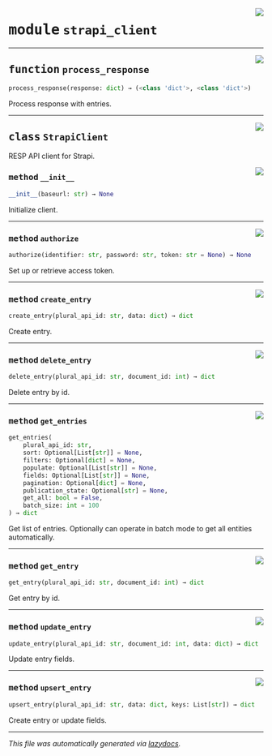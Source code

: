 <!-- markdownlint-disable -->

<a href="../strapi_client/strapi_client.py#L0"><img align="right" style="float:right;" src="https://img.shields.io/badge/-source-cccccc?style=flat-square"></a>

# <kbd>module</kbd> `strapi_client`





---

<a href="../strapi_client/strapi_client.py#L198"><img align="right" style="float:right;" src="https://img.shields.io/badge/-source-cccccc?style=flat-square"></a>

## <kbd>function</kbd> `process_response`

```python
process_response(response: dict) → (<class 'dict'>, <class 'dict'>)
```

Process response with entries. 


---

<a href="../strapi_client/strapi_client.py#L5"><img align="right" style="float:right;" src="https://img.shields.io/badge/-source-cccccc?style=flat-square"></a>

## <kbd>class</kbd> `StrapiClient`
RESP API client for Strapi. 

<a href="../strapi_client/strapi_client.py#L11"><img align="right" style="float:right;" src="https://img.shields.io/badge/-source-cccccc?style=flat-square"></a>

### <kbd>method</kbd> `__init__`

```python
__init__(baseurl: str) → None
```

Initialize client. 




---

<a href="../strapi_client/strapi_client.py#L17"><img align="right" style="float:right;" src="https://img.shields.io/badge/-source-cccccc?style=flat-square"></a>

### <kbd>method</kbd> `authorize`

```python
authorize(identifier: str, password: str, token: str = None) → None
```

Set up or retrieve access token. 

---

<a href="../strapi_client/strapi_client.py#L100"><img align="right" style="float:right;" src="https://img.shields.io/badge/-source-cccccc?style=flat-square"></a>

### <kbd>method</kbd> `create_entry`

```python
create_entry(plural_api_id: str, data: dict) → dict
```

Create entry. 

---

<a href="../strapi_client/strapi_client.py#L133"><img align="right" style="float:right;" src="https://img.shields.io/badge/-source-cccccc?style=flat-square"></a>

### <kbd>method</kbd> `delete_entry`

```python
delete_entry(plural_api_id: str, document_id: int) → dict
```

Delete entry by id. 

---

<a href="../strapi_client/strapi_client.py#L46"><img align="right" style="float:right;" src="https://img.shields.io/badge/-source-cccccc?style=flat-square"></a>

### <kbd>method</kbd> `get_entries`

```python
get_entries(
    plural_api_id: str,
    sort: Optional[List[str]] = None,
    filters: Optional[dict] = None,
    populate: Optional[List[str]] = None,
    fields: Optional[List[str]] = None,
    pagination: Optional[dict] = None,
    publication_state: Optional[str] = None,
    get_all: bool = False,
    batch_size: int = 100
) → dict
```

Get list of entries. Optionally can operate in batch mode to get all entities automatically. 

---

<a href="../strapi_client/strapi_client.py#L33"><img align="right" style="float:right;" src="https://img.shields.io/badge/-source-cccccc?style=flat-square"></a>

### <kbd>method</kbd> `get_entry`

```python
get_entry(plural_api_id: str, document_id: int) → dict
```

Get entry by id. 

---

<a href="../strapi_client/strapi_client.py#L116"><img align="right" style="float:right;" src="https://img.shields.io/badge/-source-cccccc?style=flat-square"></a>

### <kbd>method</kbd> `update_entry`

```python
update_entry(plural_api_id: str, document_id: int, data: dict) → dict
```

Update entry fields. 

---

<a href="../strapi_client/strapi_client.py#L146"><img align="right" style="float:right;" src="https://img.shields.io/badge/-source-cccccc?style=flat-square"></a>

### <kbd>method</kbd> `upsert_entry`

```python
upsert_entry(plural_api_id: str, data: dict, keys: List[str]) → dict
```

Create entry or update fields. 




---

_This file was automatically generated via [lazydocs](https://github.com/ml-tooling/lazydocs)._
